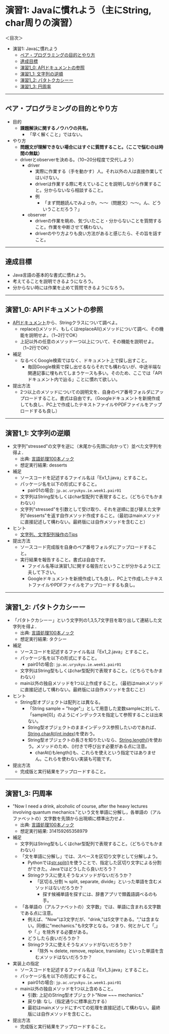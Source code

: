 # 演習1: Javaに慣れよう（主にString, char周りの演習）

＜目次＞
- 演習1: Javaに慣れよう
  - <a href="#howto">ペア・プログラミングの目的とやり方</a>
  - <a href="#goal">達成目標</a>
  - <a href="#ex1_0">演習1_0: APIドキュメントの参照</a>
  - <a href="#ex1_1">演習1_1: 文字列の逆順</a>
  - <a href="#ex1_2">演習1_2: パタトクカシーー</a>
  - <a href="#ex1_3">演習1_3: 円周率</a>

<hr>

## <a name="howto">ペア・プログラミングの目的とやり方</a>
- 目的
  - **課題解決に関するノウハウの共有。**
    - 「早く解くこと」ではない。
- やり方
  - **問題文が理解できない場合にはすぐに質問すること。（ここで悩むのは時間の無駄）**
  - driverとobserverを決める。（10~20分程度で交代しよう）
    - driver
      - 実際に作業する（手を動かす）人。それ以外の人は直接作業してはいけない。
      - driverは作業する際に考えていることを説明しながら作業すること。分からないなら相談すること。
      - 例
        - 「まず問題読んでみよっか。〜〜（問題文）〜〜。ん、どういうことだろう？」
    - observer
      - driverの作業を眺め、気づいたこと・分からないことを質問すること。作業を中断させて構わない。
      - driverのやり方よりも良い方法があると感じたら、その旨を話すこと。


<hr>

## <a name="goal">達成目標</a>
- Java言語の基本的な書式に慣れよう。
- 考えてることを説明できるようになろう。
- 分からない時には作業を止めて質問できるようになろう。

<hr>

## <a name="ex1_0">演習1_0: APIドキュメントの参照</a>
- [APIドキュメント](http://docs.oracle.com/javase/9/docs/api/overview-summary.html)から、Stringクラスについて調べよ。
  - replace()メソッド、もしくはreplaceAll()メソッドについて調べ、その機能を説明せよ。（1~2行でOK）
  - 上記以外の任意のメソッド一つ以上について、その機能を説明せよ。（1~2行でOK）
- 補足
  - なるべくGoogle検索ではなく、ドキュメント上で探し出すこと。
    - 毎回Google検索で探し出せるならそれでも構わないが、中途半端な関連記事に埋もれてしまうケースも多い。そのため、ここでは「APIドキュメント内で辿る」ことに慣れて欲しい。
- 提出方法
  - 2つ以上のメソッドについての説明文を、自身のペア番号フォルダにアップロードすること。書式は自由です。（Googleドキュメントを新規作成しても良し、PC上で作成したテキストファイルやPDFファイルをアップロードするも良し）

<hr>

## <a name="ex1_1">演習1_1: 文字列の逆順</a>
- 文字列"stressed"の文字を逆に（末尾から先頭に向かって）並べた文字列を得よ．
  - 出典: [言語処理100本ノック](http://www.cl.ecei.tohoku.ac.jp/nlp100/)
  - 想定実行結果: desserts
- 補足
  - ソースコードを記述するファイル名は「Ex1_1.java」とすること。
  - パッケージ名を以下の形式にすること。
    - pair01の場合: ``jp.ac.uryukyu.ie.week1.pair01``
  - 文字列はString型もしくはchar型配列で表現すること。（どちらでもかまわない）
  - 文字列"stressed"を引数として受け取り、それを逆順に並び替えた文字列"desserts"を返す自作メソッド作成すること。（最初はmainメソッドに直接記述して構わない。最終版には自作メソッドを含むこと）
- ヒント
  - [文字列、文字配列操作のTips](https://github.com/naltoma/java_intro/blob/master/tips_char_array.md)
- 提出方法
  - ソースコード完成版を自身のペア番号フォルダにアップロードすること。
  - 実行結果を報告すること。書式は自由です。
    - ファイル名等は演習1_1に関する報告だということが分かるように工夫して下さい。
    - Googleドキュメントを新規作成しても良し、PC上で作成したテキストファイルやPDFファイルをアップロードするも良し。

<hr>

## <a name="ex1_0">演習1_2: パタトクカシーー</a>
- 「パタトクカシーー」という文字列の1,3,5,7文字目を取り出して連結した文字列を得よ．
  - 出典: [言語処理100本ノック](http://www.cl.ecei.tohoku.ac.jp/nlp100/)
  - 想定実行結果: タクシー
- 補足
  - ソースコードを記述するファイル名は「Ex1_2.java」とすること。
  - パッケージ名を以下の形式にすること。
    - pair01の場合: ``jp.ac.uryukyu.ie.week1.pair01``
  - 文字列はString型もしくはchar型配列で表現すること。（どちらでもかまわない）
  - main以外の独自メソッドを1つ以上作成すること。（最初はmainメソッドに直接記述して構わない。最終版には自作メソッドを含むこと）
- ヒント
  - String型オブジェクトは配列とは異なる。
    - 「String sample = "hoge";」として用意した変数sampleに対して、「sample[0]」のようにインデックスを指定して参照することは出来ない。
    - String型オブジェクトのままインデックス参照したいのであれば、[String.charAt(int index)](http://docs.oracle.com/javase/8/docs/api/java/lang/String.html#charAt-int-)を使おう。
    - String型オブジェクトの長さを知りたいなら、[String.length()](http://docs.oracle.com/javase/8/docs/api/java/lang/String.html#length--)を使おう。メソッドのため、()付きで呼び出す必要がある点に注意。
      - charAt()もlength()も、これらを使えという指定ではありません。これらを使わない実装も可能です。
- 提出方法
  - 完成版と実行結果をアップロードすること。

<hr>

## 演習1_3: 円周率
- "Now I need a drink, alcoholic of course, after the heavy lectures involving quantum mechanics."という文を単語に分解し，各単語の（アルファベットの）文字数を先頭から出現順に標準出力せよ．
  - 出典: [言語処理100本ノック](http://www.cl.ecei.tohoku.ac.jp/nlp100/)
  - 想定実行結果: 314159265358979
- 補足
  - 文字列はString型もしくはchar型配列で表現すること。（どちらでもかまわない）
  - 「文を単語に分解し」では、スペースを区切り文字として分解しよう。
    - Pythonでは[str.split()](https://docs.python.org/3.6/library/stdtypes.html#str.split)を使うことで、指定した区切り文字による分割ができた。Javaではどうしたら良いだろう？
    - Stringクラスに使えそうなメソッドがないだろうか？
      - 「区切る,分割 ≒ split, separate, divide」といった単語を含むメソッドはないだろうか？
        - 探す候補単語を探すには、辞書アプリで類義語調べるのも手。
  - 「各単語の（アルファベットの）文字数」では、単語に含まれる文字数である点に注意。
    - 例えば、"Now"は3文字だが、"drink,"は5文字である。","は含まない。同様に"mechanics."も9文字となる。つまり、何とかして「,」や「.」を除外する必要がある。
    - どうしたら良いだろうか？
    - Stringクラスに使えそうなメソッドがないだろうか？
      - 「除外 ≒ delete, remove, replace, translate」といった単語を含むメソッドはないだろうか？
- 実装上の指定
  - ソースコードを記述するファイル名は「Ex1_3.java」とすること。
  - パッケージ名を以下の形式にすること。
    - pair01の場合: ``jp.ac.uryukyu.ie.week1.pair01``
  - main以外の独自メソッドを1つ以上含めること。
    - 引数: 上記のString型オブジェクト"Now ~~~ mechanics."
    - 戻り値: なし（指定通りに標準出力する）
    - 最初はmainメソッドにすべての処理を直接記述して構わない。最終版には自作メソッドを含むこと。
- 提出方法
  - 完成版と実行結果をアップロードすること。
